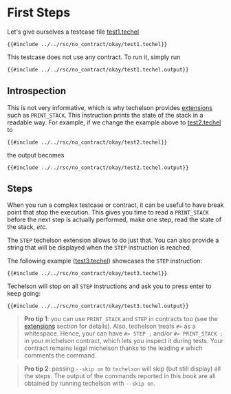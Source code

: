 # First Steps

Let's give ourselves a testcase file [test1.techel]

```mic,ignore
{{#include ../../rsc/no_contract/okay/test1.techel}}
```

This testcase does not use any contract. To run it, simply run

```bash
{{#include ../../rsc/no_contract/okay/test1.techel.output}}
```

## Introspection

This is not very informative, which is why techelson provides [extensions] such as `PRINT_STACK`.
This instruction prints the state of the stack in a readable way. For example, if we change the
example above to [test2.techel] to

```mic,ignore
{{#include ../../rsc/no_contract/okay/test2.techel}}
```

the output becomes

```
{{#include ../../rsc/no_contract/okay/test2.techel.output}}
```

## Steps

When you run a complex testcase or contract, it can be useful to have break point that stop the
execution. This gives you time to read a `PRINT_STACK` before the next step is actually performed,
make one step, read the state of the stack, *etc.*

The `STEP` techelson extension allows to do just that. You can also provide a string that will be displayed when the `STEP` instruction is reached.

The following example ([test3.techel]) showcases the `STEP` instruction:

```mic,ignore
{{#include ../../rsc/no_contract/okay/test3.techel}}
```

Techelson will stop on all `STEP` instructions and ask you to press enter to keep going:

```
{{#include ../../rsc/no_contract/okay/test3.techel.output}}
```

> **Pro tip 1**: you can use `PRINT_STACK` and `STEP` in contracts too (see the [extensions]
> section for details). Also, techelson treats `#>` as a whitespace. Hence, your can have `#> STEP
> ;` and/or `#> PRINT_STACK ;` in your michelson contract, which lets you inspect it during tests.
> Your contract remains legal michelson thanks to the leading `#` which comments the command.

> **Pro tip 2**: passing `--skip on` to `techelson` will skip (but still display) all the steps.
> The output of the commands reported in this book are all obtained by running techelson with
> `--skip on`.

[test1.techel]: ../../rsc/no_contract/okay/test1.techel (The Test1 testcase)
[test2.techel]: ../../rsc/no_contract/okay/test2.techel (The Test2 testcase)
[test3.techel]: ../../rsc/no_contract/okay/test3.techel (The Test3 testcase)
[extensions]: ../quick_ref/extensions.md (Extension Section)
